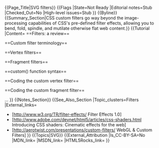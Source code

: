 {{Page_Title|SVG filters}}
{{Flags
|State=Not Ready
|Editorial notes=Stub
|Checked_Out=No
|High-level issues=Stub
}}
{{Byline}}
{{Summary_Section|CSS custom filters go way beyond the image-processing capabilities of CSS's pre-defined filter effects, allowing you to bend, fold, spindle, and mutilate otherwise flat web content.}}
{{Tutorial
|Content=
==Filters: a review==

<!--
* built-in CSS filter effects
* SVG filters, arguably "custom"
* custom CSS filters rely on GLSL
-->

==Custom filter terminology==

<!--
* GLSL            == Graphics Language Shading Language
* shader          == external GLSL program
* vertex shader   == manipulates mesh
* fragment shader == manipulates pixels along mesh surface
* uniforms        == global parameters
* attributes      == per-vertex parameters
* varyings        == per-vertex parameters passed to fragment shader (e.g. for lighting effects);
* tesselation     == how big is your mesh?
* vertices
* "textures"?
* uvs?
-->

==Vertex filters==

<!--
built-in attributes:

attribute vec4 a_position       ;
attribute vec2 a_texCoord       ; ???
attribute vec2 a_meshCoord      ;
attribute vec3 a_triangleCoord  ;

built-in uniforms:

uniform mat4 u_projectionMatrix ;
uniform vec2 u_textureSize      ; ???
uniform vec4 u_meshBox          ;
uniform vec2 u_tileSize         ;
uniform vec2 u_meshSize         ; ???

built-in varyings:

varying vec2 v_texCoord         ;


precision mediump float         ;

attribute vec4 a_position       ;
uniform mat4 u_projectionMatrix ;

no-op:

void main() {
    gl_Position = u_projectionMatrix * a_position;
}


-->

==Fragment filters==

<!--
no-op:

precision mediump float;

void main() {

    float r = 1.0;
    float g = 1.0;
    float b = 1.0;
    float a = 1.0;

    css_ColorMatrix = mat4( r, 0.0, 0.0, 0.0,
                      0.0, g, 0.0, 0.0,
                      0.0, 0.0, b, 0.0,
                      0.0, 0.0, 0.0, a );
}

-->

==custom() function syntax==

<!--
url(.vs)
mix( url(.fs) blend composite),
rows columns,
uniform_name value,
etc.
-->

==Coding the custom vertex filter==

<!--
-->

==Coding the custom fragment filter==

<!--
* css_ColorMatrix
* css_MixColor
-->

...
}}
{{Notes_Section}}
{{See_Also_Section
|Topic_clusters=Filters
|External_links=
* [http://www.w3.org/TR/filter-effects/ Filter Effects 1.0]
* [http://www.adobe.com/devnet/html5/articles/css-shaders.html Introducing CSS shaders: Cinematic effects for the web]
* [http://aerotwist.com/presentations/custom-filters/ WebGL &amp; Custom Filters]
}}
{{Topics|SVG}}
{{External_Attribution
|Is_CC-BY-SA=No
|MDN_link=
|MSDN_link=
|HTML5Rocks_link=
}}